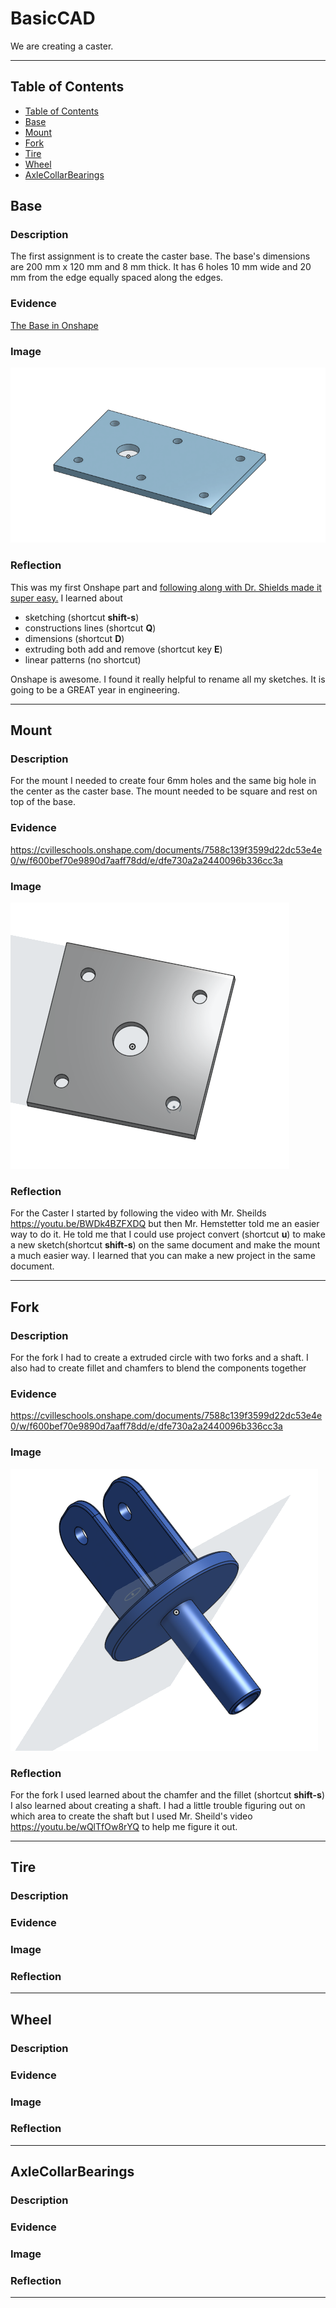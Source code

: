 # BasicCAD

We are creating a caster.

---
## Table of Contents
* [Table of Contents](#Table-of-Contents)
* [Base](#Base)
* [Mount](#Mount)
* [Fork](#Fork)
* [Tire](#Tire)
* [Wheel](#Wheel)
* [AxleCollarBearings](#AxleCollarBearings)

## Base

### Description

The first assignment is to create the caster base.  The base's dimensions are 200 mm x 120 mm and 8 mm thick.  It has 6 holes 10 mm wide and 20 mm from the edge equally spaced along the edges.

### Evidence
[The Base in Onshape](https://cvilleschools.onshape.com/documents/0d70f655203ca304cb3c5b7d/w/f55603f962f6fc74f5548a68/e/41d730c570a8d75fce9f51b6)

### Image

![casterbase](images/Casterbase.png)

### Reflection

This was my first Onshape part and [following along with Dr. Shields made it super easy.](https://www.youtube.com/watch?v=93BFUD-HAG8&feature=emb_title&scrlybrkr=5670f0b4)  I learned about 
* sketching (shortcut **shift-s**)
* constructions lines (shortcut **Q**)
* dimensions (shortcut **D**)
* extruding both add and remove (shortcut key **E**)
* linear patterns (no shortcut)

Onshape is awesome.  I found it really helpful to rename all my sketches.  It is going to be a GREAT year in engineering.

---


## Mount

### Description

For the mount I needed to create four 6mm holes and the same big hole in the center as the caster base. The mount needed to be square and rest on top of the base.

### Evidence
https://cvilleschools.onshape.com/documents/7588c139f3599d22dc53e4e0/w/f600bef70e9890d7aaff78dd/e/dfe730a2a2440096b336cc3a

### Image
![castermount](images/castermount.png)

### Reflection

For the Caster I started by following the video with Mr. Sheilds https://youtu.be/BWDk4BZFXDQ but then Mr. Hemstetter told me an easier way to do it. He told me that I could use project convert (shortcut **u**) to make a new sketch(shortcut **shift-s**) on the same document and make the mount a much easier way. I learned that you can make a new project in the same document.

---


## Fork

### Description

For the fork I had to create a extruded circle with two forks and a shaft. I also had to create fillet and chamfers to blend the components together

### Evidence
https://cvilleschools.onshape.com/documents/7588c139f3599d22dc53e4e0/w/f600bef70e9890d7aaff78dd/e/dfe730a2a2440096b336cc3a

### Image

![casterfork](images/casterfork.png)


### Reflection

For the fork I used learned about the chamfer and the fillet (shortcut **shift-s**) I also learned about creating a shaft. I had a little trouble figuring out on which area to create the shaft but I used Mr. Sheild's video https://youtu.be/wQlTfOw8rYQ to help me figure it out.

---


## Tire

### Description

### Evidence

### Image

### Reflection

---


## Wheel

### Description

### Evidence

### Image

### Reflection

---


## AxleCollarBearings

### Description

### Evidence

### Image

### Reflection

---
